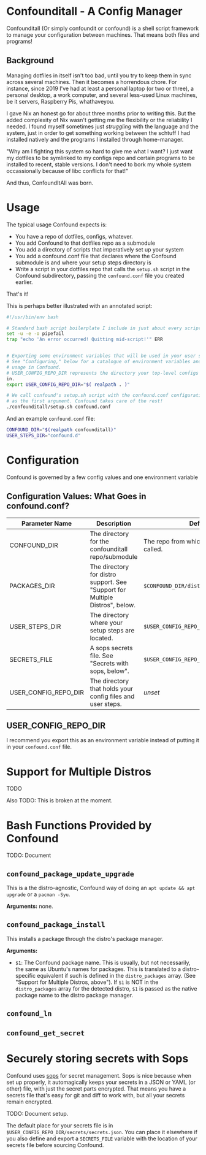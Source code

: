 # Confounditall - A Config Manager

Confounditall (Or simply confoundit or confound) is a shell script framework
to manage your configuration between machines. That means both files and
programs!

## Background

Managing dotfiles in itself isn't too bad, until you try to keep them in sync
across several machines. Then it becomes a horrendous chore.
For instance, since 2019 I've had at least a personal laptop (or two or three), a
personal desktop, a work computer, and several less-used Linux machines, be it
servers, Raspberry Pis, whathaveyou.

I gave Nix an honest go for about three months prior to writing this. But the
added complexity of Nix wasn't getting me the flexibility or the reliability I
needed. I found myself sometimes just *struggling* with the language and the
system, just in order to get something working between the schtuff I had
installed natively and the programs I installed through home-manager.

"Why am I fighting this system so hard to give me what I want? I just want my
dotfiles to be symlinked to my configs repo and certain programs to be installed
to recent, stable versions. I don't need to bork my whole system occassionally
because of libc conflicts for that!"

And thus, ConfoundItAll was born.

# Usage

The typical usage Confound expects is:
- You have a repo of dotfiles, configs, whatever.
- You add Confound to that dotfiles repo as a submodule
- You add a directory of scripts that imperatively set up your system
- You add a confound.conf file that declares where the Confound submodule is and
  where your setup steps directory is
- Write a script in your dotfiles repo that calls the `setup.sh` script in the
  Confound subdirectory, passing the `confound.conf` file you created earlier.

That's it!

This is perhaps better illustrated with an annotated script:

```bash
#!/usr/bin/env bash

# Standard bash script boilerplate I include in just about every script
set -u -e -o pipefail
trap "echo 'An error occurred! Quitting mid-script!'" ERR


# Exporting some environment variables that will be used in your user steps
# See "Configuring," below for a catalogue of environment variables and their
# usage in Confound.
# USER_CONFIG_REPO_DIR represents the directory your top-level configs repo is
in.
export USER_CONFIG_REPO_DIR="$( realpath . )"

# We call confound's setup.sh script with the confound.conf configuration file
# as the first argument. Confound takes care of the rest!
./confounditall/setup.sh confound.conf
```

And an example `confound.conf` file:
```bash
CONFOUND_DIR="$(realpath confounditall)"
USER_STEPS_DIR="confound.d"
```

# Configuration

Confound is governed by a few config values and one environment variable

## Configuration Values: What Goes in confound.conf?

| Parameter Name | Description | Default Value |
|----------------|-------------|---------------|
| CONFOUND_DIR | The directory for the confounditall repo/submodule | The repo from which Confound's `setup.sh` is called. |
| PACKAGES_DIR | The directory for distro support. See "Support for Multiple Distros", below. | `$CONFOUND_DIR/distros` |
| USER_STEPS_DIR | The directory where your setup steps are located. | `$USER_CONFIG_REPO_DIR/user-steps.d` |
| SECRETS_FILE | A sops secrets file. See "Secrets with sops, below". |`$USER_CONFIG_REPO_DIR/secrets/secrets.json` |
| USER_CONFIG_REPO_DIR | The directory that holds your config files and user steps. | *unset* |

## USER_CONFIG_REPO_DIR
I recommend you export this as an environment variable instead of putting
it in your `confound.conf` file.

# Support for Multiple Distros

TODO

Also TODO: This is broken at the moment.

# Bash Functions Provided by Confound

TODO: Document

## `confound_package_update_upgrade`

This is a the distro-agnostic, Confound way of doing an `apt update && apt upgrade`
or a `pacman -Syu`.

**Arguments:** none.

## `confound_package_install`

This installs a package through the distro's package manager.

**Arguments:**
- `$1`: The Confound package name. This is usually, but not necessarily, the same
    as Ubuntu's names for packages. This is translated to a distro-specific
    equivalent if such is defined in the `distro_packages` array. (See "Support
    for Multiple Distros, above"). If `$1` is NOT in the `distro_packages` array
    for the detected distro, `$1` is passed as the native package name to the
    distro package manager.

## `confound_ln`
## `confound_get_secret`

# Securely storing secrets with Sops
Confound uses [sops](https://github.com/getsops/sops) for secret management. Sops
is nice because when set up properly, it automagically keeps your secrets in a
JSON or YAML (or other) file, with just the secret parts encrypted. That means
you have a secrets file that's easy for git and diff to work with, but all your
secrets remain encrypted.

TODO: Document setup.

The default place for your secrets file is in `$USER_CONFIG_REPO_DIR/secrets/secrets.json`.
You can place it elsewhere if you also define and export a `SECRETS_FILE` variable
with the location of your secrets file before sourcing Confound.
